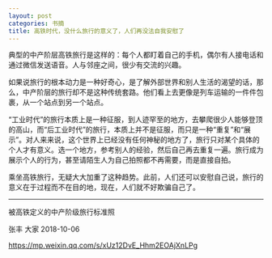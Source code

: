 ```yaml
---
layout: post
categories: 书摘
title: 高铁时代，没什么旅行的意义了，人们再没法自我安慰了
---
```


典型的中产阶层高铁旅行是这样的：每个人都盯着自己的手机，偶尔有人接电话和通过微信发送语音。人与邻座之间，很少有交流的兴趣。

如果说旅行的根本动力是一种好奇心，是了解外部世界和别人生活的渴望的话，那么，中产阶层的旅行却不是这种传统套路。他们看上去更像是列车运输的一件件包裹，从一个站点到另一个站点。

“工业时代”的旅行本质上是一种征服，到人迹罕至的地方，去攀爬很少人能够登顶的高山，而“后工业时代”的旅行，本质上并不是征服，而只是一种“重复”和“展示”。对人来来说，这个世界上已经没有任何神秘的地方了，旅行只对某个具体的个人才有意义。选一个地方，参考别人的经验，然后自己再去重复一遍。旅行成为展示个人的行为，甚至请陌生人为自己拍照都不再需要，而是直接自拍。

乘坐高铁旅行，无疑大大加重了这种趋势。此前，人们还可以安慰自己说，旅行的意义在于过程而不在目的地，现在，人们就不好欺骗自己了。

---

被高铁定义的中产阶级旅行标准照

张丰 大家 2018-10-06

https://mp.weixin.qq.com/s/xUz12DvE_Hhm2EOAjXnLPg